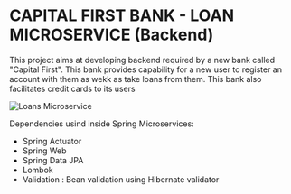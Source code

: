 # CAPITAL FIRST BANK - LOAN MICROSERVICE (Backend)

This project aims at developing backend required by a new bank called "Capital First". This bank provides capability for a new user to register an account with them as wekk as take loans from them. This bank also facilitates credit cards to its users

![Loans Microservice](https://github.com/anjaliasha123/Loan-Microservices/assets/66244077/75efcf57-a7e3-4a80-86ad-02c920ff4f59)

Dependencies usind inside Spring Microservices:
<ul>
  <li>Spring Actuator</li>
  <li>Spring Web</li>
  <li>Spring Data JPA</li>
  <li>Lombok</li>
  <li>Validation : Bean validation using Hibernate validator</li>
</ul>
